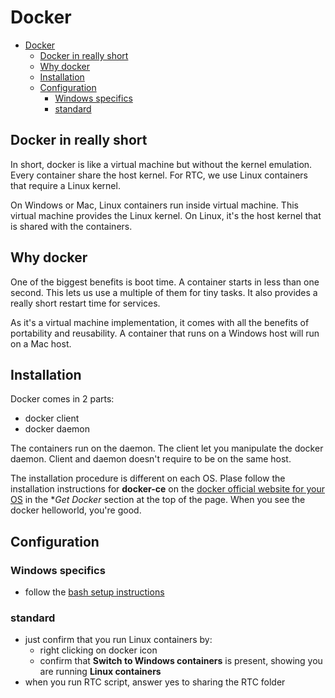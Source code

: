 # Docker

- [Docker](#docker)
    - [Docker in really short](#docker-in-really-short)
    - [Why docker](#why-docker)
    - [Installation](#installation)
    - [Configuration](#configuration)
        - [Windows specifics](#windows-specifics)
        - [standard](#standard)

## Docker in really short
In short, docker is like a virtual machine but without the kernel emulation. Every container share the host kernel. For RTC, we use Linux containers that require a Linux kernel.

On Windows or Mac, Linux containers run inside virtual machine. This virtual machine provides the Linux kernel. On Linux, it's the host kernel that is shared with the containers.

## Why docker
One of the biggest benefits is boot time. A container starts in less than one second. This lets us use a multiple of them for tiny tasks. It also provides a really short restart time for services.

As it's a virtual machine implementation, it comes with all the benefits of portability and reusability. A container that runs on a Windows host will run on a Mac host.

## Installation
Docker comes in 2 parts:
- docker client
- docker daemon

The containers run on the daemon. The client let you manipulate the docker daemon. Client and daemon doesn't require to be on the same host.  

The installation procedure is different on each OS. Plase follow the installation instructions for **docker-ce** on the [docker official website for your OS][docker] in the **Get Docker* section at the top of the page. When you see the docker helloworld, you're good.

## Configuration
### Windows specifics
- follow the [bash setup instructions][bash-setup]

### standard
- just confirm that you run Linux containers by:
    - right clicking on docker icon
    - confirm that **Switch to Windows containers** is present, showing you are running **Linux containers**
- when you run RTC script, answer yes to sharing the RTC folder

[docker]: https://www.docker.com/
[bash-setup]: ./bash-setup.md
